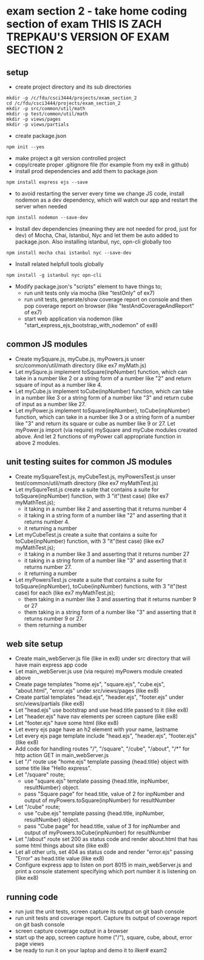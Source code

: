 # exam section 2 - take home coding section of exam THIS IS ZACH TREPKAU'S VERSION OF EXAM SECTION 2

## setup
+ create project directory and its sub directories
```
mkdir -p /c/fdu/csci3444/projects/exam_section_2
cd /c/fdu/csci3444/projects/exam_section_2
mkdir -p src/common/util/math
mkdir -p test/common/util/math
mkdir -p views/pages
mkdir -p views/partials
```
+ create package.json
```
npm init --yes
```
+ make project a git version controlled project
+ copy/create proper .gitignore file (for example from my ex8 in github)
+ install prod dependencies and add them to package.json
```
npm install express ejs --save
```
+ to avoid restarting the server every time we change JS code, install nodemon as a dev dependency, which will watch our app and restart the server when needed
```
npm install nodemon --save-dev 
```
+ Install dev dependencies (meaning they are not needed for prod, just for dev) of Mocha, Chai, Istanbul, Nyc and let them be auto added to package.json. Also installing istanbul, nyc, opn-cli globally too 
```
npm install mocha chai istanbul nyc --save-dev
```
+ Install related helpfull tools globally
```
npm install -g istanbul nyc opn-cli 
```
+ Modify package.json's "scripts" element to have things to;
    - run unit tests only via mocha (like "testOnly" of ex7)
    - run unit tests, generate/show coverage report on console and then pop coverage report on browser (like "testAndCoverageAndReport" of ex7)
    - start web application via nodemon (like "start_express_ejs_bootstrap_with_nodemon" of ex8)

## common JS modules
+ Create mySquare.js, myCube.js, myPowers.js unser src/common/util/math directory (like ex7 myMath.js)
+ Let mySqure.js implement toSquare(inpNumber) function, which can take in a number like 2 or a string form of a number like "2" and return square of input as a number like 4.  
+ Let myCube.js implement toCube(inpNumber) function, which can take in a number like 3 or a string form of a number like "3" and return cube of input as a number like 27.
+ Let myPower.js implement toSquare(inpNumber), toCube(inpNumber) function, which can take in a number like 3 or a string form of a number like "3" and return its square or cube as number like 9 or 27. Let myPower.js import (via require) mySquare and myCube modules created above. And let 2 functions of myPower call appropriate function in above 2 modules.

## unit testing suites for common JS modules
+ Create mySquareTest.js, myCubeTest.js, myPowersTest.js unser test/common/util/math directory (like ex7 myMathTest.js)
+ Let mySqureTest.js create a suite that contains a suite for toSquare(inpNumber) function, with 3 "it"(test case) (like ex7 myMathTest.js);
    - it taking in a number like 2 and asserting that it returns number 4
    - it taking in a string form of a number like "2" and asserting that it returns number 4.
    - it returning a number
+ Let myCubeTest.js create a suite that contains a suite for toCube(inpNumber) function, with 3 "it"(test case) (like ex7 myMathTest.js);
    - it taking in a number like 3 and asserting that it returns number 27
    - it taking in a string form of a number like "3" and asserting that it returns number 27.
    - it returning a number
+ Let myPowersTest.js create a suite that contains a suite for toSquare(inpNumber), toCube(inpNumber) functions, with 3 "it"(test case) for each (like ex7 myMathTest.js);
    - them taking in a number like 3 and asserting that it returns number 9 or 27
    - them taking in a string form of a number like "3" and asserting that it returns number 9 or 27.
    - them returning a number

## web site setup
+ Create main_webServer.js file (like in ex8) under src directory that will have main express app code
+ Let main_webServer.js use (via require) myPowers module created above 
+ Create page templates "home.ejs", "square.ejs", "cube.ejs", "about.html", "error.ejs" under src/views/pages (like ex8)
+ Create partial templates "head.ejs", "header.ejs", "footer.ejs" under src/views/partials (like ex8)
+ Let "head.ejs" use bootstrap and use head.title passed to it (like ex8)
+ Let "header.ejs" have nav elements per screen capture (like ex8)
+ Let "footer.ejs" have some html (like ex8)
+ Let every ejs page have an h2 element with your name, lastname
+ Let every ejs page template include "head.ejs", "header.ejs", "footer.ejs" (like ex8) 
+ Add code for handling routes "/", "/square", "/cube", "/about", "/*" for http action GET in main_webServer.js
+ Let "/" route use "home.ejs" template passing {head.title} object with some title like "Hello express".
+ Let "/square" route;
    - use "square.ejs" template passing {head.title, inpNumber, resultNumber} object.
    - pass "Square page" for head.title, value of 2 for inpNumber and output of myPowers.toSquare(inpNumber) for resultNumber 
+ Let "/cube" route;
    - use "cube.ejs" template passing {head.title, inpNumber, resultNumber} object.
    - pass "Cube page" for head.title, value of 3 for inpNumber and output of myPowers.toCube(inpNumber) for resultNumber
+ Let "/about" route set 200 as status code and render about.html that has some html things about site (like ex8)
+ Let all other urls, set 404 as status code and render "error.ejs" passing "Error" as head.title value (like ex8)
+ Configure express app to listen on port 8015 in main_webServer.js and print a console statement specifying which port number it is listening on (like ex8)

## running code 
+ run just the unit tests, screen capture its output on git bash console
+ run unit tests and coverage report. Capture its output of coverage report on git bash console
+ screen capture coverage output in a browser
+ start up the app, screen capture home ("/"), square, cube, about, error page views
+ be ready to run it on your laptop and demo it to ilker# exam2
